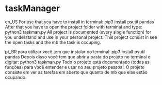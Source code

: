 # taskManager
en_US
For use that you have to install in terminal: pip3 install psutil pandas
After that you have to open the project folder with terminal and type: python3 taskman.py
All project is documented (every single function) for you understand and use in your personal project.
This project consist in see the open tasks and the mb the task is occuping.



pt_BR
para utilizar você tem que instalar no terminal: pip3 install psutil pandas
Depois disso você tem que abrir a pasta do projeto no terminal e digitar: python3 taskman.py
Todo o projeto está documentado (todas as funções) para você entender e usar no seu projeto pessoal.
O projeto consiste em ver as tarefas em aberto que quanto de mb que elas estão ocupando.
